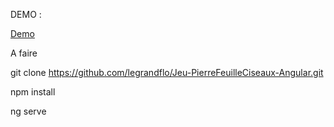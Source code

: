 DEMO :

[Demo](https://github.com/legrandflo/gestionDeListes-CRUD-Angular/blob/master/DEmoListCRUD.gif)


A faire

git clone https://github.com/legrandflo/Jeu-PierreFeuilleCiseaux-Angular.git

npm install

ng serve
